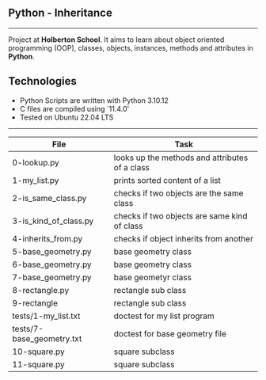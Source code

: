 ## Python - Inheritance
---
Project at **Holberton School**. It aims to learn about object oriented programming (OOP), classes, objects, instances, methods and attributes in **Python**.

## Technologies
* Python Scripts are written with Python 3.10.12
* C files are compiled using `11.4.0' 
* Tested on Ubuntu 22.04 LTS

---
File | Task
---|---
0-lookup.py | looks up the methods and attributes of a class
1-my_list.py | prints sorted content of a list
2-is_same_class.py | checks if two objects are the same class
3-is_kind_of_class.py | checks if two objects are same kind of class
4-inherits_from.py | checks if object inherits from another
5-base_geometry.py | base geometry class
6-base_geometry.py | base geometry class
7-base_geometry.py | base geometyr class
8-rectangle.py | rectangle sub class
9-rectangle | rectangle sub class
tests/1-my_list.txt | doctest for my list program
tests/7-base_geometry.txt | doctest for base geometry file
10-square.py | square subclass
11-square.py | square subclass
